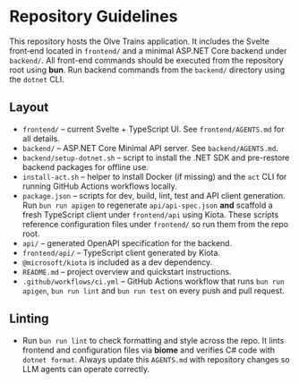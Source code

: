 # Repository Guidelines

This repository hosts the Olve Trains application.  It includes the Svelte
front‑end located in `frontend/` and a minimal ASP.NET Core backend under
`backend/`. All front-end commands should be executed from the repository root
using **bun**. Run backend commands from the `backend/` directory using the
`dotnet` CLI.

## Layout

- `frontend/` – current Svelte + TypeScript UI. See `frontend/AGENTS.md` for all
  details.
- `backend/` – ASP.NET Core Minimal API server. See `backend/AGENTS.md`.
- `backend/setup-dotnet.sh` – script to install the .NET SDK and pre-restore
  backend packages for offline use.
- `install-act.sh` – helper to install Docker (if missing) and the `act` CLI
  for running GitHub Actions workflows locally.
- `package.json` – scripts for dev, build, lint, test and API client generation.
  Run `bun run apigen` to regenerate `api/api-spec.json` **and** scaffold a
  fresh TypeScript client under `frontend/api` using Kiota.
  These scripts reference
  configuration files under `frontend/` so run them from the repo root.
- `api/` – generated OpenAPI specification for the backend.
- `frontend/api/` – TypeScript client generated by Kiota.
- `@microsoft/kiota` is included as a dev dependency.
- `README.md` – project overview and quickstart instructions.
- `.github/workflows/ci.yml` – GitHub Actions workflow that runs `bun run apigen`,
  `bun run lint` and `bun run test` on every push and pull request.
## Linting
- Run `bun run lint` to check formatting and style across the repo.
  It lints frontend and configuration files via **biome** and verifies C#
  code with `dotnet format`.
Always update this `AGENTS.md` with repository changes so LLM agents can operate correctly.
